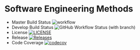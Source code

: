 # Software Engineering Methods

- Master Build Status ![workflow](https://github.com/jules946/sem/actions/workflows/main.yml/badge.svg)
- Develop Build Status ![GitHub Workflow Status (with branch)](https://img.shields.io/github/actions/workflow/status/jules946/sem/main.yml?branch=develop&style=flat-square)
- License [![LICENSE](https://img.shields.io/github/license/jules946/sem.svg?style=flat-square)](https://github.com/jules946/sem/blob/master/LICENSE)
- Release [![Releases](https://img.shields.io/github/release/jules946/sem/all.svg?style=flat-square)](https://github.com/jules946/sem/releases)
- Code Coverage [![codecov](https://codecov.io/gh/jules946/sem/branch/main/graph/badge.svg?token=0LIW78RCJE)](https://codecov.io/gh/jules946/sem)
